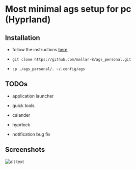 # Most minimal ags setup for pc (Hyprland)
## Installation
  - follow the instructions [here](https://aylur.github.io/ags-docs/config/installation/)
  
  - `git clone https://github.com/mallar-B/ags_personal.git`
  
  - `cp ./ags_personal/. ~/.config/ags`

## TODOs
  - application launcher

  - quick tools

  - calander

  - hyprlock

  - notification bug fix

## Screenshots

![alt text](https://github.com/mallar-B/ags_personal/blob/main/.Screenshots/2024-04-23-130048_hyprshot.png)
